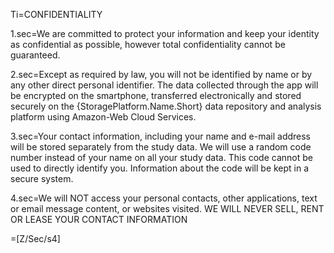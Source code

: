 Ti=CONFIDENTIALITY

1.sec=We are committed to protect your information and keep your identity as confidential as possible, however total confidentiality cannot be guaranteed. 

2.sec=Except as required by law, you will not be identified by name or by any other direct personal identifier. The data collected through the app will be encrypted on the smartphone, transferred electronically and stored securely on the {StoragePlatform.Name.Short} data repository and analysis platform using Amazon-Web Cloud Services. 

3.sec=Your contact information, including your name and e-mail address will be stored separately from the study data.  We will use a random code number instead of your name on all your study data.  This code cannot be used to directly identify you.   Information about the code will be kept in a secure system.

4.sec=We will NOT access your personal contacts, other applications, text or email message content, or websites visited. WE WILL NEVER SELL, RENT OR LEASE YOUR CONTACT INFORMATION

=[Z/Sec/s4]